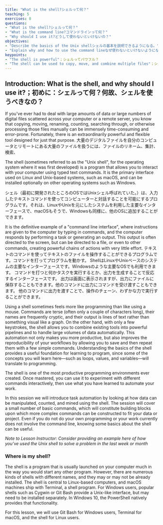 ```yaml
---
title: "What is the shell?シェルって何？"
teaching: 5
exercises: 0
questions:
- "What is the shell?シェルって何？"
- "What is the command line?コマンドラインって何？"
- "Why should I use it?どうして使わないといけないの？"
objectives:
- "Describe the basics of the Unix shellシェルの基本を説明できるようになる。"
- "Explain why and how to use the command lineなぜ使わないといけないようになるか説明が必要になる。"
keypoints:
- "The shell is powerful"；シェルってパワフル？
- "The shell can be used to copy, move, and combine multiple files"；シェルは、複数のファイルをコピーしたり、移動したり、結合するために使うことができます。
---
```


## Introduction: What is the shell, and why should I use it?；初めに：シェルって何？何故、シェルを使うべきなの？

If you've ever had to deal with large amounts of data or large numbers of digital files scattered across your computer or a remote server, you know that copying, moving, renaming, counting, searching through, or otherwise processing those files manually can be immensely time-consuming and error-prone. Fortunately, there is an extraordinarily powerful and flexible tool designed for just that purpose.
大量のデジタルファイルを自分のコンピュータとリモートにある大量のファイルを扱うには、ファイルのリネーム、集計、検索、

The shell (sometimes referred to as the "Unix shell", for the operating system where it was first developed) is a program that allows you to interact with your computer using typed text commands. It is the primary interface used on Linux and Unix-based systems, such as macOS, and can be installed optionally on other operating systems such as Windows. 

シェル（最初に開発されたところのOSではUnixシェル呼ばれていた。）は、入力したテキストコマンドを使ってコンピューターと対話することを可能にするプログラムです。それは、LinuxやUnixを元にしたシステムを利用した主要なインターフェースで、macOSもそうで、Windowsも同様に、他のOSに追加することができます。

It is the definitive example of a "command line interface", where instructions are given to the computer by typing in commands, and the computer responds by performing a task or generating an output. This output is often directed to the screen, but can be directed to a file, or even to other commands, creating powerful chains of actions with very little effort.
テキストのコマンドを使ってテキストのファイルを操作することができるプログラムです。コマンドを打ってプログラムを動かす。
ShellはLinuxやUnixベースのシステムの主要なインターフェースです。Windowsのような主要なOSでも利用できます。
コマンドを打つと何かタスクを実行するとか、出力を生成することで反応するインターフェースです。
出力は画面に表示されますが、出力にファイルに保存することもできます。他のコマンドに出力にコマンドを受け渡すこともできます。
他のコマンドに出力を渡すことで、操作のチェーン、わずかな力で実行することができます。

Using a shell sometimes feels more like programming than like using a mouse. Commands are terse (often only a couple of characters long), their names are frequently cryptic, and their output is lines of text rather than something visual like a graph. On the other hand, with only a few keystrokes, the shell allows you to combine existing tools into powerful pipelines and to handle large volumes of data automatically. This automation not only makes you more productive, but also improves the reproducibility of your workflows by allowing you to save and then repeat them with a few simple commands. Understanding the basics of the shell provides a useful foundation for learning to program, since some of the concepts you will learn here—such as loops, values, and variables—will translate to programming.

The shell is one of the most productive programming environments ever created. Once mastered, you can use it to experiment with different commands interactively, then use what you have learned to automate your work. 

In this session we will introduce task automation by looking at how data can be manipulated, counted, and mined using the shell. The session will cover a small number of basic commands, which will constitute building blocks upon which more complex commands can be constructed to fit your data or project. Even if you do not do your own programming or your work currently does not involve the command line, knowing some basics about the shell can be useful.

*Note to Lesson Instructor: Consider providing an example here of how you’ve used the Unix shell to solve a problem in the last week or month*


### Where is my shell?

The shell is a program that is usually launched on your computer much in the way you would start any other program. However, there are numerous kinds of shells with different names, and they may or may not be already installed. The shell is central to Linux-based computers, and macOS machines ship with Terminal, a shell program. For Windows users, popular shells such as Cygwin or Git Bash provide a Unix-like interface, but may need to be installed separately. In Windows 10, the PowerShell natively provides that functionality.

For this lesson, we will use Git Bash for Windows users, Terminal for macOS, and the shell for Linux users.
